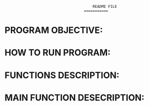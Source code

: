 											README FILE
										===========
										

PROGRAM OBJECTIVE:
===============




HOW TO RUN PROGRAM:
================




FUNCTIONS DESCRIPTION:
==================




MAIN FUNCTION DESECRIPTION:
======================

